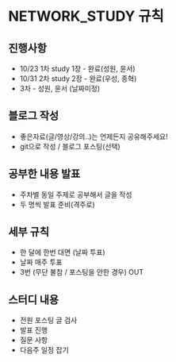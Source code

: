 # NETWORK_STUDY 규칙

## 진행사항
* 10/23 1차 study 1장 - 완료(성원, 윤서)
* 10/31 2차 study 2장 - 완료(우성, 종혁)
* 3차 - 성원, 윤서 (날짜미정)
## 블로그 작성
* 좋은자료(글/영상/강의..)는 언제든지 공유해주세요!
* git으로 작성 / 블로그 포스팅(선택)

## 공부한 내용 발표
* 주차별 동일 주제로 공부해서 글을 작성
* 두 명씩 발표 준비(격주로)

## 세부 규칙
* 한 달에 한번 대면 (날짜 투표)
* 날짜 매주 투표
* 3번 (무단 불참 / 포스팅을 안한 경우) OUT

## 스터디 내용
* 전원 포스팅 글 검사
* 발표 진행
* 질문 사항
* 다음주 일정 잡기

